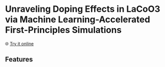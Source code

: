 # Unraveling Doping Effects in LaCoO3 via Machine Learning-Accelerated First-Principles Simulations

🌐 [Try it online](https://lco-doper.streamlit.app/)

<!-- [![DOI](https://zenodo.org/badge/DOI/10.5281/zenodo.1234567.svg)](https://doi.org/10.5281/zenodo.1234567) -->

## Features
